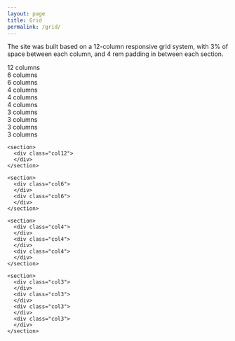 ```yaml
---
layout: page
title: Grid
permalink: /grid/
---
```

The site was built based on a 12-column responsive grid system, with 3% of space between each column, and 4 rem padding in between each section. 

<section>
	<div class="col12">12 columns</div>
</section>
<section>
	<div class="col6">6 columns</div><div class="col6">6 columns</div>
</section>
<section>
	<div class="col4">4 columns</div><div class="col4">4 columns</div><div class="col4">4 columns</div>
</section>
<section>
	<div class="col3">3 columns</div><div class="col3">3 columns</div><div class="col3">3 columns</div><div class="col3">3 columns</div>
</section>

<pre class=""><code>&lt;section&gt;
  &lt;div class=&quot;col12&quot;&gt;
  &lt;/div&gt;
&lt;/section&gt;

&lt;section&gt;
  &lt;div class=&quot;col6&quot;&gt;
  &lt;/div&gt;
  &lt;div class=&quot;col6&quot;&gt;
  &lt;/div&gt;
&lt;/section&gt;

&lt;section&gt;
  &lt;div class=&quot;col4&quot;&gt;
  &lt;/div&gt;
  &lt;div class=&quot;col4&quot;&gt;
  &lt;/div&gt;
  &lt;div class=&quot;col4&quot;&gt;
  &lt;/div&gt;
&lt;/section&gt;

&lt;section&gt;
  &lt;div class=&quot;col3&quot;&gt;
  &lt;/div&gt;
  &lt;div class=&quot;col3&quot;&gt;
  &lt;/div&gt;
  &lt;div class=&quot;col3&quot;&gt;
  &lt;/div&gt;
  &lt;div class=&quot;col3&quot;&gt;
  &lt;/div&gt;
&lt;/section&gt;
</code></pre>


